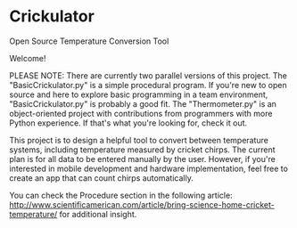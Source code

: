 # Crickulator
Open Source Temperature Conversion Tool

Welcome!  

PLEASE NOTE:  There are currently two parallel versions of this project.  The "BasicCrickulator.py" is a simple procedural program.  If you're new to open source and here to explore basic programming in a team environment, "BasicCrickulator.py" is probably a good fit.  The "Thermometer.py" is an object-oriented project with contributions from programmers with more Python experience.  If that's what you're looking for, check it out.

This project is to design a helpful tool to convert between temperature systems, including temperature measured by cricket chirps.  The current plan is for all data to be entered manually by the user.  However, if you're interested in mobile development and hardware implementation, feel free to create an app that can count chirps automatically.

You can check the Procedure section in the following article: http://www.scientificamerican.com/article/bring-science-home-cricket-temperature/ for additional insight.